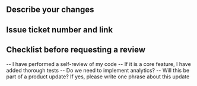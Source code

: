 Describe your changes
----------
Issue ticket number and link
----------
Checklist before requesting a review
----------
-- I have performed a self-review of my code
-- If it is a core feature, I have added thorough tests
-- Do we need to implement analytics?
-- Will this be part of a product update? If yes, please write one phrase about this update
